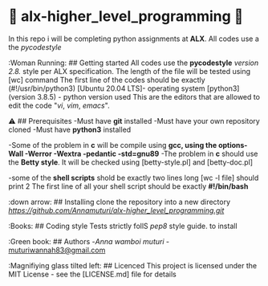 # :eagle: alx-higher_level_programming :eagle:

In this repo i will be completing python assignments at **ALX**.
All codes use a the *pycodestyle*

:Woman Running: ## Getting started
All codes use the **pycodestyle** *version 2.8.* style per ALX specification.
The length of the file will be tested using [wc] command
The first line of the codes should be exactly (#!/usr/bin/python3)
[Ubuntu 20.04 LTS]- operating system
[python3] (version 3.8.5) - python version used
This are the editors that are allowed to edit the code "*vi*, *vim*, *emacs*".

:warning: ## Prerequisites
-Must have **git** installed
-Must have your own repository cloned
-Must have  **python3** installed

-Some of the problem in __c__ will be compile using **gcc, using the options-Wall -Werror -Wextra -pedantic -std=gnu89**
-The problem in __c__ should use the **Betty style**. It will be checked using [betty-style.pl] and [betty-doc.pl]

-some of the __shell scripts__ shold be exactly two lines long [wc -l file] should print 2
The first line of all your shell script should be exactly __#!/bin/bash__

:down arrow: ## Installing
clone the repository into a new directory
*https://github.com/Annamuturi/alx-higher_level_programming.git*

:Books: ## Coding style Tests
strictly follS *pep8* style guide. to install

:Green book: ## Authors
-*Anna wamboi muturi* - muturiwannah83@gmail.com

:Magnifiying glass tilted left: ## Licenced
This project is licensed under the MIT License - see the [LICENSE.md] file for details
